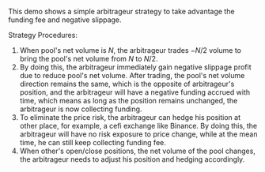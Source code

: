 This demo shows a simple arbitrageur strategy to take advantage the funding fee and negative slippage.

Strategy Procedures:

1. When pool's net volume is $N$, the arbitrageur trades $-N/2$ volume to bring the pool's net volume from $N$ to $N/2$.
2. By doing this, the arbitrageur immediately gain negative slippage profit due to reduce pool's net volume. After trading, the pool's net volume direction remains the same, which is the opposite of arbitrageur's position, and the arbitrageur will have a negative funding accrued with time, which means as long as the position remains unchanged, the arbitrageur is now collecting funding.
3. To eliminate the price risk, the arbitrageur can hedge his position at other place, for example, a cefi exchange like Binance. By doing this, the arbitrageur will have no risk exposure to price change, while at the mean time, he can still keep collecting funding fee.
4. When other's open/close positions, the net volume of the pool changes, the arbitrageur needs to adjust his position and hedging accordingly.
